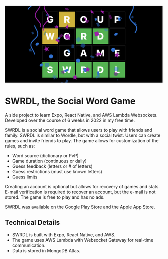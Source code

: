 ![SWRDL](media/android_feature.png)
# SWRDL, the Social Word Game
A side project to learn Expo, React Native, and AWS Lambda Websockets.
Developed over the course of 6 weeks in 2022 in my free time.

SWRDL is a social word game that allows users to play with friends
and family. SWRDL is similar to Wordle, but with a social twist.
Users can create games and invite friends to play. The game allows
for customization of the rules, such as:

- Word source (dictionary or PvP)
- Game duration (continuous or daily)
- Guess feedback (letters or # of letters)
- Guess restrictions (must use known letters)
- Guess limits

Creating an account is optional but allows for recovery of games
and stats. E-mail verification is required to recover an account,
but the e-mail is not stored. The game is free to play and has no
ads.

SWRDL was available on the Google Play Store and the Apple App
Store.

## Technical Details

- SWRDL is built with Expo, React Native, and AWS.
- The game uses AWS Lambda with Websocket Gateway for real-time
  communication.
- Data is stored in MongoDB Atlas.